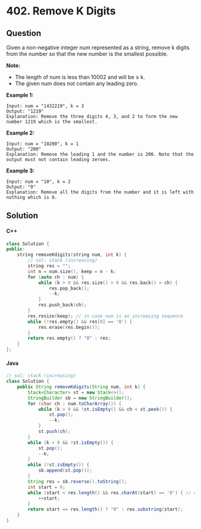 # 402. Remove K Digits

## Question

Given a non-negative integer num represented as a string, remove k digits from the number so that the new number is the smallest possible.

**Note:**

* The length of num is less than 10002 and will be ≥ k.
* The given num does not contain any leading zero.

**Example 1:**

```
Input: num = "1432219", k = 3
Output: "1219"
Explanation: Remove the three digits 4, 3, and 2 to form the new number 1219 which is the smallest.
```

**Example 2:**

```
Input: num = "10200", k = 1
Output: "200"
Explanation: Remove the leading 1 and the number is 200. Note that the output must not contain leading zeroes.
```

**Example 3:**

```
Input: num = "10", k = 2
Output: "0"
Explanation: Remove all the digits from the number and it is left with nothing which is 0.
```

## Solution

#### C++

```cpp
class Solution {
public:
    string removeKdigits(string num, int k) {
        // sol: stack (increasing)
        string res = "";
        int n = num.size(), keep = n - k;
        for (auto ch : num) {
            while (k > 0 && res.size() > 0 && res.back() > ch) {
                res.pop_back();
                --k;
            }
            res.push_back(ch);
        }
        res.resize(keep); // in case num is an increasing sequence
        while (!res.empty() && res[0] == '0') {
            res.erase(res.begin());
        }
        return res.empty() ? "0" : res;
    }
};
```

#### Java

```java
// sol: stack (increasing)
class Solution {
    public String removeKdigits(String num, int k) {
        Stack<Character> st = new Stack<>();
        StringBuilder sb = new StringBuilder();
        for (char ch : num.toCharArray()) {
            while (k > 0 && !st.isEmpty() && ch < st.peek()) {
                st.pop();
                --k;
            }
            st.push(ch);
        }
        while (k > 0 && !st.isEmpty()) {
            st.pop();
            --k;
        }
        while (!st.isEmpty()) {
            sb.append(st.pop());
        }
        String res = sb.reverse().toString();
        int start = 0;
        while (start < res.length() && res.charAt(start) == '0') { // remove leading zeros
            ++start;
        }
        return start == res.length() ? "0" : res.substring(start);
    }
}
```

